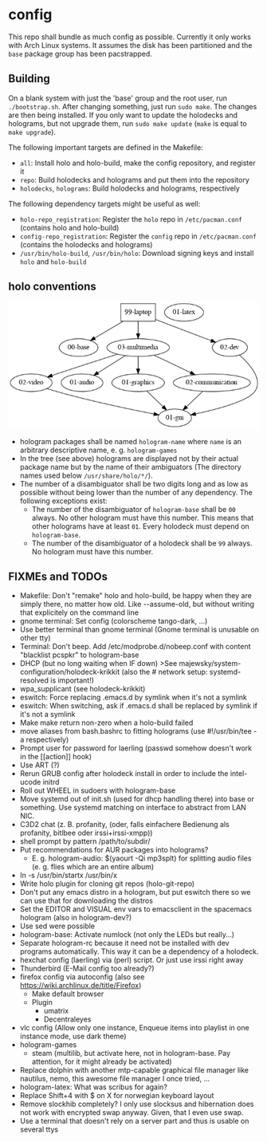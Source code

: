 # config

This repo shall bundle as much config as possible.
Currently it only works with Arch Linux systems.
It assumes the disk has been partitioned and the `base` package group has been pacstrapped.


## Building
On a blank system with just the 'base' group and the root user, run `./bootstrap.sh`.
After changing something, just run `sudo make`. The changes are then being installed.
If you only want to update the holodecks and holograms, but not upgrade them, run `sudo make update` (`make` is equal to `make upgrade`).

The following important targets are defined in the Makefile:
- `all`: Install holo and holo-build, make the config repository, and register it
- `repo`: Build holodecks and holograms and put them into the repository
- `holodecks`, `holograms`: Build holodecks and holograms, respectively

The following dependency targets might be useful as well:
- `holo-repo_registration`: Register the `holo` repo in `/etc/pacman.conf` (contains holo and holo-build)
- `config-repo_registration`: Register the `config` repo in `/etc/pacman.conf` (contains the holodecks and holograms)
- `/usr/bin/holo-build`, `/usr/bin/holo`: Download signing keys and install `holo` and `holo-build`


## holo conventions

![hologram dependency tree rendering](./tree.png)

- hologram packages shall be named `hologram-name` where `name` is an arbitrary descriptive name, e. g. `hologram-games`
- In the tree (see above) holograms are displayed not by their actual package name but by the name of their ambiguators (The directory names used below `/usr/share/holo/*/`).
- The number of a disambiguator shall be two digits long and as low as possible without being lower than the number of any dependency. The following exceptions exist:
	- The number of the disambiguator of `hologram-base` shall be `00` always. No other hologram must have this number. This means that other holograms have at least `01`. Every holodeck must depend on `hologram-base`.
	- The number of the disambiguator of a holodeck shall be `99` always. No hologram must have this number.


## FIXMEs and TODOs
- Makefile: Don't "remake" holo and holo-build, be happy when they are simply there, no matter how old. Like --assume-old, but without writing that explicitely on the command line
- gnome terminal: Set config (colorscheme tango-dark, ...)
- Use better terminal than gnome terminal (Gnome terminal is unusable on other tty)
- Terminal: Don't beep. Add /etc/modprobe.d/nobeep.conf with content "blacklist pcspkr" to hologram-base
- DHCP (but no long waiting when IF down) >See majewsky/system-configuration/holodeck-krikkit (also the # network setup: systemd-resolved is important!)
- wpa_supplicant (see holodeck-krikkit)
- eswitch: Force replacing .emacs.d by symlink when it's not a symlink
- eswitch: When switching, ask if .emacs.d shall be replaced by symlink if it's not a symlink
- Make make return non-zero when a holo-build failed
- move aliases from bash.bashrc to fitting holograms (use #!/usr/bin/tee -a respectively)
- Prompt user for password for laerling (passwd somehow doesn't work in the [[action]] hook)
- Use ART (?)
- Rerun GRUB config after holodeck install in order to include the intel-ucode initrd
- Roll out WHEEL in sudoers with hologram-base
- Move systemd out of init.sh (used for dhcp handling there) into base or something. Use systemd matching on interface to abstract from LAN NIC.
- C3D2 chat (z. B. profanity, (oder, falls einfachere Bedienung als profanity, bitlbee oder irssi+irssi-xmpp))
- shell prompt by pattern <git-repo-name>/path/to/subdir/
- Put recommendations for AUR packages into holograms?
  - E. g. hologram-audio: $(yaourt -Qi mp3splt) for splitting audio files (e. g. flies which are an entire album)
- ln -s /usr/bin/startx /usr/bin/x
- Write holo plugin for cloning git repos (holo-git-repo)
- Don't put any emacs distro in a hologram, but put eswitch there so we can use that for downloading the distros
- Set the EDITOR and VISUAL env vars to emacsclient in the spacemacs hologram (also in hologram-dev?)
- Use sed were possible
- hologram-base: Activate numlock (not only the LEDs but really...)
- Separate hologram-rc because it need not be installed with dev programs automatically. This way it can be a dependency of a holodeck.
- hexchat config (laerling) via (perl) script. Or just use irssi right away
- Thunderbird (E-Mail config too already?)
- firefox config via autoconfig (also see https://wiki.archlinux.de/title/Firefox)
  - Make default browser
  - Plugin
    - umatrix
    - Decentraleyes
- vlc config (Allow only one instance, Enqueue items into playlist in one instance mode, use dark theme)
- hologram-games
  - steam (multilib, but activate here, not in hologram-base. Pay attention, for it might already be activated)
- Replace dolphin with another mtp-capable graphical file manager like nautilus, nemo, this awesome file manager I once tried, ...
- hologram-latex: What was scribus for again?
- Replace Shift+4 with $ on X for norwegian keyboard layout
- Remove slockhib completely? I only use slocksus and hibernation does not work with encrypted swap anyway. Given, that I even use swap.
- Use a terminal that doesn't rely on a server part and thus is usable on several ttys
